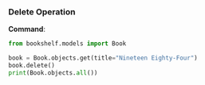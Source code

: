 ### Delete Operation

**Command**:
```python
from bookshelf.models import Book

book = Book.objects.get(title="Nineteen Eighty-Four")
book.delete()
print(Book.objects.all())
